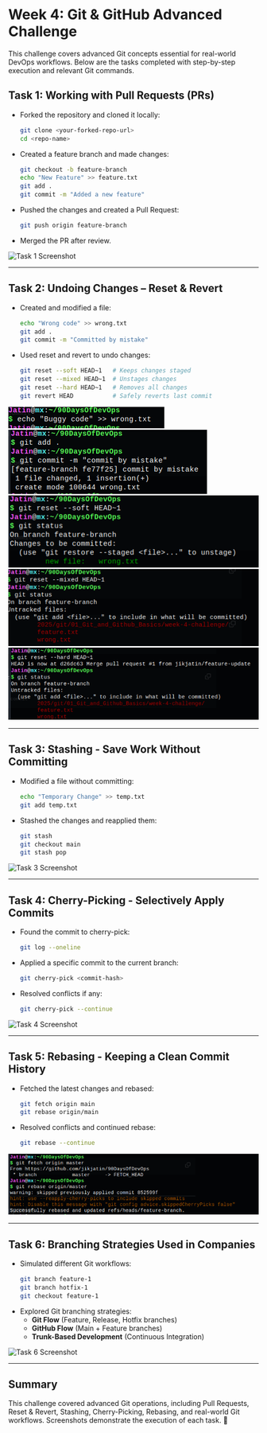 # Week 4: Git & GitHub Advanced Challenge

This challenge covers advanced Git concepts essential for real-world DevOps workflows. Below are the tasks completed with step-by-step execution and relevant Git commands.

## Task 1: Working with Pull Requests (PRs)

- Forked the repository and cloned it locally:
  ```sh
  git clone <your-forked-repo-url>
  cd <repo-name>
  ```
- Created a feature branch and made changes:
  ```sh
  git checkout -b feature-branch
  echo "New Feature" >> feature.txt
  git add .
  git commit -m "Added a new feature"
  ```
- Pushed the changes and created a Pull Request:
  ```sh
  git push origin feature-branch
  ```
- Merged the PR after review.

![Task 1 Screenshot](images/task1.png)

---

## Task 2: Undoing Changes – Reset & Revert

- Created and modified a file:
  ```sh
  echo "Wrong code" >> wrong.txt
  git add .
  git commit -m "Committed by mistake"
  ```
- Used reset and revert to undo changes:
  ```sh
  git reset --soft HEAD~1   # Keeps changes staged
  git reset --mixed HEAD~1  # Unstages changes
  git reset --hard HEAD~1   # Removes all changes
  git revert HEAD           # Safely reverts last commit
  ```

![Task 2 Screenshot](images/task2_1.png)  
![Task 2 Screenshot](images/task2_2.png)  
![Task 2 Screenshot](images/task2_3.png)  
![Task 2 Screenshot](images/task2_4.png)  
![Task 2 Screenshot](images/task2_5.png)  



---

## Task 3: Stashing - Save Work Without Committing

- Modified a file without committing:
  ```sh
  echo "Temporary Change" >> temp.txt
  git add temp.txt
  ```
- Stashed the changes and reapplied them:
  ```sh
  git stash
  git checkout main
  git stash pop
  ```

![Task 3 Screenshot](images/task3.png)

---

## Task 4: Cherry-Picking - Selectively Apply Commits

- Found the commit to cherry-pick:
  ```sh
  git log --oneline
  ```
- Applied a specific commit to the current branch:
  ```sh
  git cherry-pick <commit-hash>
  ```
- Resolved conflicts if any:
  ```sh
  git cherry-pick --continue
  ```

![Task 4 Screenshot](images/task4.png)

---

## Task 5: Rebasing - Keeping a Clean Commit History

- Fetched the latest changes and rebased:
  ```sh
  git fetch origin main
  git rebase origin/main
  ```
- Resolved conflicts and continued rebase:
  ```sh
  git rebase --continue
  ```

![Task 5 Screenshot](images/task5.png)

---

## Task 6: Branching Strategies Used in Companies

- Simulated different Git workflows:
  ```sh
  git branch feature-1
  git branch hotfix-1
  git checkout feature-1
  ```
- Explored Git branching strategies:
  - **Git Flow** (Feature, Release, Hotfix branches)
  - **GitHub Flow** (Main + Feature branches)
  - **Trunk-Based Development** (Continuous Integration)

![Task 6 Screenshot](images/task6.png)

---

## Summary

This challenge covered advanced Git operations, including Pull Requests, Reset & Revert, Stashing, Cherry-Picking, Rebasing, and real-world Git workflows. Screenshots demonstrate the execution of each task. 🎯
